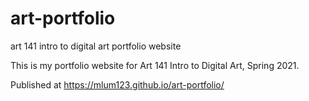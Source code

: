 # art-portfolio
art 141 intro to digital art portfolio website

This is my portfolio website for Art 141 Intro to Digital Art, Spring 2021.

Published at https://mlum123.github.io/art-portfolio/
